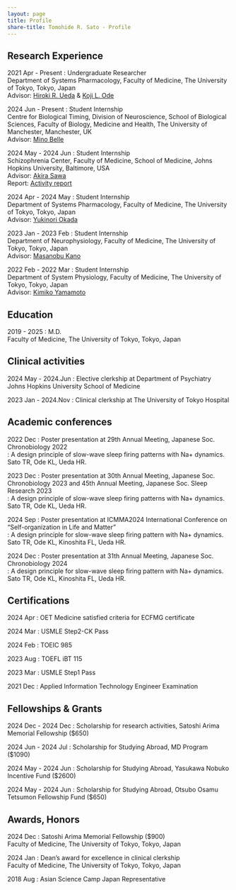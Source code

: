 ```yaml
---
layout: page
title: Profile
share-title: Tomohide R. Sato - Profile
---
```


## Research Experience

2021 Apr - Present
: Undergraduate Researcher<br>
Department of Systems Pharmacology, Faculty of Medicine, The University of Tokyo, Tokyo, Japan<br>
Advisor: <ins>[Hiroki R. Ueda](https://sys-pharm.m.u-tokyo.ac.jp/joinus-e.html)</ins> & <ins>[Koji L. Ode](https://sys-pharm.m.u-tokyo.ac.jp/joinus-e.html)</ins>

2024 Jun - Present
: Student Internship<br>
Centre for Biological Timing, Division of Neuroscience, School of Biological Sciences, Faculty of Biology, Medicine and Health, The University of Manchester, Manchester, UK<br>
Advisor: <ins>[Mino Belle](https://research.manchester.ac.uk/en/persons/mino-belle)</ins>

2024 May - 2024 Jun
: Student Internship<br>
Schizophrenia Center, Faculty of Medicine, School of Medicine, Johns Hopkins University, Baltimore, USA<br>
Advisor: <ins>[Akira Sawa](https://profiles.hopkinsmedicine.org/provider/akira-sawa/2777051)</ins><br>
Report: <ins>[Activity report](https://d1a05d1c-d66a-4058-8c64-2aa8418c1d97.usrfiles.com/ugd/d1a05d_dd16de7a20c44d74922b167d6204b164.pdf)</ins>

2024 Apr - 2024 May
: Student Internship<br>
Department of Systems Pharmacology, Faculty of Medicine, The University of Tokyo, Tokyo, Japan<br>
Advisor: <ins>[Yukinori Okada](https://genome.m.u-tokyo.ac.jp/tools.html)</ins>

2023 Jan - 2023 Feb
: Student Internship<br>
Department of Neurophysiology, Faculty of Medicine, The University of Tokyo, Tokyo, Japan<br>
Advisor: <ins>[Masanobu Kano](https://plaza.umin.ac.jp/~neurophy/Kano_Lab_j/Members_j.html)</ins>

2022 Feb - 2022 Mar
: Student Internship<br>
Department of System Physiology, Faculty of Medicine, The University of Tokyo, Tokyo, Japan<br>
Advisor: <ins>[Kimiko Yamamoto](https://square.umin.ac.jp/bme/Member.html)</ins>


## Education

2019 - 2025
: M.D.<br>
Faculty of Medicine, The University of Tokyo, Tokyo, Japan

## Clinical activities

2024 May - 2024.Jun
: Elective clerkship at Department of Psychiatry Johns Hopkins University School of Medicine<br>

2023 Jan - 2024.Nov
: Clinical clerkship at The University of Tokyo Hospital<br>

## Academic conferences

2022 Dec 
: Poster presentation at 29th Annual Meeting, Japanese Soc. Chronobiology 2022<br>
: A design principle of slow-wave sleep firing patterns with Na+ dynamics. Sato TR, Ode KL, Ueda HR.<br>

2023 Dec 
: Poster presentation at 30th Annual Meeting, Japanese Soc. Chronobiology 2023 and 45th Annual Meeting, Japanese Soc. Sleep Research 2023<br>
: A design principle of slow-wave sleep firing patterns with Na+ dynamics. Sato TR, Ode KL, Ueda HR.<br>

2024 Sep 
: Poster presentation at ICMMA2024 International Conference on “Self-organization in Life and Matter”<br>
: A design principle for slow-wave sleep firing pattern with Na+ dynamics. Sato TR, Ode KL, Kinoshita FL, Ueda HR.<br>

2024 Dec 
: Poster presentation at 31th Annual Meeting, Japanese Soc. Chronobiology 2024<br>
: A design principle for slow-wave sleep firing pattern with Na+ dynamics. Sato TR, Ode KL, Kinoshita FL, Ueda HR.<br>

## Certifications

2024 Apr
: OET Medicine satisfied criteria for ECFMG certificate <br>

2024 Mar
: USMLE Step2-CK Pass<br>

2024 Feb
: TOEIC 985<br>

2023 Aug
: TOEFL iBT 115<br>

2023 Mar
: USMLE Step1 Pass<br>

2021 Dec
: Applied Information Technology Engineer Examination<br>

## Fellowships & Grants

2024 Dec - 2024 Dec
: Scholarship for research activities, Satoshi Arima Memorial Fellowship ($650)

2024 Jun - 2024 Jul
: Scholarship for Studying Abroad, MD Program ($1090)

2024 May - 2024 Jun
: Scholarship for Studying Abroad, Yasukawa Nobuko Incentive Fund ($2600)

2024 May - 2024 Jun
: Scholarship for Studying Abroad, Otsubo Osamu Tetsumon Fellowship Fund ($650)


## Awards, Honors

2024 Dec
: Satoshi Arima Memorial Fellowship ($900)<br>
Faculty of Medicine, The University of Tokyo, Tokyo, Japan

2024 Jan
: Dean’s award for excellence in clinical clerkship<br>
Faculty of Medicine, The University of Tokyo, Tokyo, Japan

2018 Aug
: Asian Science Camp Japan Representative
